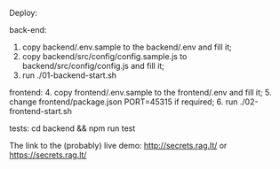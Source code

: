 Deploy:

back-end:
1. copy backend/.env.sample to the backend/.env and fill it;
2. copy backend/src/config/config.sample.js to backend/src/config/config.js and fill it;
3. run ./01-backend-start.sh

frontend:
4. copy frontend/.env.sample to the frontend/.env and fill it;
5. change frontend/package.json PORT=45315 if required;
6. run ./02-frontend-start.sh

tests:
cd backend && npm run test

The link to the (probably) live demo:
http://secrets.rag.lt/ or https://secrets.rag.lt/
